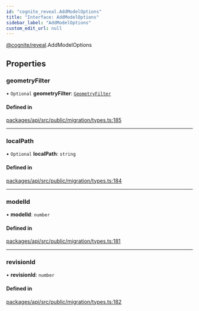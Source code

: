 ```yaml
---
id: "cognite_reveal.AddModelOptions"
title: "Interface: AddModelOptions"
sidebar_label: "AddModelOptions"
custom_edit_url: null
---
```


[@cognite/reveal](../modules/cognite_reveal.md).AddModelOptions

## Properties

### geometryFilter

• `Optional` **geometryFilter**: [`GeometryFilter`](../modules/cognite_reveal.md#geometryfilter)

#### Defined in

[packages/api/src/public/migration/types.ts:185](https://github.com/cognitedata/reveal/blob/7a5de3c9/viewer/packages/api/src/public/migration/types.ts#L185)

___

### localPath

• `Optional` **localPath**: `string`

#### Defined in

[packages/api/src/public/migration/types.ts:184](https://github.com/cognitedata/reveal/blob/7a5de3c9/viewer/packages/api/src/public/migration/types.ts#L184)

___

### modelId

• **modelId**: `number`

#### Defined in

[packages/api/src/public/migration/types.ts:181](https://github.com/cognitedata/reveal/blob/7a5de3c9/viewer/packages/api/src/public/migration/types.ts#L181)

___

### revisionId

• **revisionId**: `number`

#### Defined in

[packages/api/src/public/migration/types.ts:182](https://github.com/cognitedata/reveal/blob/7a5de3c9/viewer/packages/api/src/public/migration/types.ts#L182)
